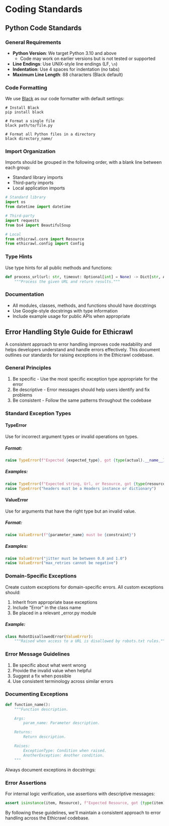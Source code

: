 # Coding Standards

## Python Code Standards

### General Requirements
- **Python Version**: We target Python 3.10 and above
  - Code may work on earlier versions but is not tested or supported
- **Line Endings**: Use UNIX-style line endings (LF, `\n`)
- **Indentation**: Use 4 spaces for indentation (no tabs)
- **Maximum Line Length**: 88 characters (Black default)

### Code Formatting

We use [Black](https://github.com/psf/black) as our code formatter with default settings:

```shell
# Install Black
pip install black

# Format a single file
black path/to/file.py

# Format all Python files in a directory
black directory_name/
```
### Import Organization
Imports should be grouped in the following order, with a blank line between each group:

* Standard library imports
* Third-party imports
* Local application imports

```python
# Standard library
import os
from datetime import datetime

# Third-party
import requests
from bs4 import BeautifulSoup

# Local
from ethicrawl.core import Resource
from ethicrawl.config import Config
```

### Type Hints

Use type hints for all public methods and functions:

```python
def process_url(url: str, timeout: Optional[int] = None) -> Dict[str, Any]:
    """Process the given URL and return results."""
```
### Documentation

* All modules, classes, methods, and functions should have docstrings
* Use Google-style docstrings with type information
* Include example usage for public APIs when appropriate

## Error Handling Style Guide for Ethicrawl
A consistent approach to error handling improves code readability and helps developers understand and handle errors effectively. This document outlines our standards for raising exceptions in the Ethicrawl codebase.

### General Principles
1. Be specific - Use the most specific exception type appropriate for the error
2. Be descriptive - Error messages should help users identify and fix problems
3. Be consistent - Follow the same patterns throughout the codebase

### Standard Exception Types

#### TypeError
Use for incorrect argument types or invalid operations on types.

##### Format:
```python
raise TypeError(f"Expected {expected_type}, got {type(actual).__name__}")
```

##### Examples:

```python
raise TypeError(f"Expected string, Url, or Resource, got {type(resource).__name__}")
raise TypeError("headers must be a Headers instance or dictionary")
```

#### ValueError
Use for arguments that have the right type but an invalid value.

##### Format:

```python
raise ValueError(f"{parameter_name} must be {constraint}")
```

##### Examples:

```python
raise ValueError("jitter must be between 0.0 and 1.0")
raise ValueError("max_retries cannot be negative")
```

### Domain-Specific Exceptions
Create custom exceptions for domain-specific errors. All custom exceptions should:

1. Inherit from appropriate base exceptions
2. Include "Error" in the class name
3. Be placed in a relevant _error.py module

##### Example:

```python
class RobotDisallowedError(ValueError):
    """Raised when access to a URL is disallowed by robots.txt rules."""
```

### Error Message Guidelines

1. Be specific about what went wrong
2. Provide the invalid value when helpful
3. Suggest a fix when possible
4. Use consistent terminology across similar errors

### Documenting Exceptions

```python
def function_name():
    """Function description.

    Args:
        param_name: Parameter description.

    Returns:
        Return description.

    Raises:
        ExceptionType: Condition when raised.
        AnotherException: Another condition.
    """
```

Always document exceptions in docstrings:

### Error Assertions
For internal logic verification, use assertions with descriptive messages:

```python
assert isinstance(item, Resource), f"Expected Resource, got {type(item).__name__}"
```

By following these guidelines, we'll maintain a consistent approach to error handling across the Ethicrawl codebase.

